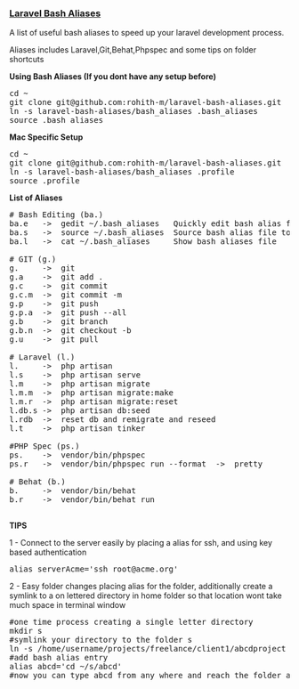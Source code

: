 <u>

### Laravel Bash Aliases
</u>

A list of useful bash aliases to speed up your laravel development process.

Aliases includes Laravel,Git,Behat,Phpspec and some tips on folder shortcuts

**Using Bash Aliases (If you dont have any setup before)**

<pre>
cd ~
git clone git@github.com:rohith-m/laravel-bash-aliases.git
ln -s laravel-bash-aliases/bash_aliases .bash_aliases
source .bash_aliases
</pre>

**Mac Specific Setup**

<pre>
cd ~
git clone git@github.com:rohith-m/laravel-bash-aliases.git
ln -s laravel-bash-aliases/bash_aliases .profile
source .profile
</pre>

**List of Aliases**
<pre>
# Bash Editing (ba.)
ba.e   ->  gedit ~/.bash_aliases   Quickly edit bash alias file
ba.s   ->  source ~/.bash_aliases  Source bash alias file to get new aliases loaded after editing
ba.l   ->  cat ~/.bash_aliases     Show bash aliases file

# GIT (g.)
g.     ->  git
g.a    ->  git add .
g.c    ->  git commit
g.c.m  ->  git commit -m
g.p    ->  git push
g.p.a  ->  git push --all
g.b    ->  git branch
g.b.n  ->  git checkout -b
g.u    ->  git pull

# Laravel (l.)
l.     ->  php artisan
l.s    ->  php artisan serve
l.m    ->  php artisan migrate
l.m.m  ->  php artisan migrate:make
l.m.r  ->  php artisan migrate:reset
l.db.s ->  php artisan db:seed
l.rdb  ->  reset db and remigrate and reseed
l.t    ->  php artisan tinker

#PHP Spec (ps.)
ps.    ->  vendor/bin/phpspec
ps.r   ->  vendor/bin/phpspec run --format  ->  pretty

# Behat (b.)
b.     ->  vendor/bin/behat
b.r    ->  vendor/bin/behat run

</pre>

**TIPS**

1 - Connect to the server easily by placing a alias for ssh, and using key based authentication

<pre>
alias serverAcme='ssh root@acme.org'
</pre>

2 - Easy folder changes placing alias for the folder, additionally create a symlink to a on lettered directory in home folder so that location wont take much space in terminal window

<pre>
#one time process creating a single letter directory
mkdir s
#symlink your directory to the folder s
ln -s /home/username/projects/freelance/client1/abcdproject /home/username/s/abcd
#add bash alias entry
alias abcd='cd ~/s/abcd'
#now you can type abcd from any where and reach the folder and terminal will only have s/abcd
</pre>


